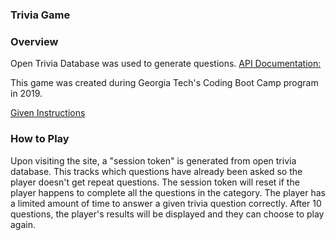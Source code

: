 ### Trivia Game

### Overview

Open Trivia Database was used to generate questions. 
[API Documentation:](https://opentdb.com/api_config.php)

This game was created during Georgia Tech's Coding Boot Camp program in 2019.

[Given Instructions](homework-instructions.md)

### How to Play

Upon visiting the site, a "session token" is generated from open trivia database.  This tracks which questions have already been asked so the player doesn't get repeat questions.  The session token will reset if the player happens to complete all the questions in the category.  The player has a limited amount of time to answer a given trivia question correctly.  After 10 questions, the player's results will be displayed and they can choose to play again. 

